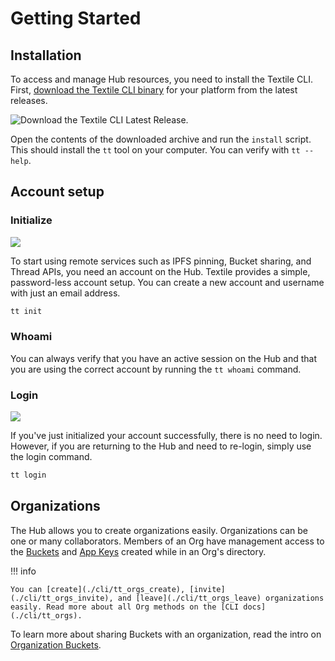 # Getting Started

## Installation

To access and manage Hub resources, you need to install the Textile CLI. First, [download the Textile CLI binary](https://github.com/textileio/textile/releases/latest) for your platform from the latest releases.

![[Download the Textile CLI Latest Release](https://github.com/textileio/textile/releases/latest).](/images/tt-cli/tt_help.png)

Open the contents of the downloaded archive and run the `install` script. This should install the `tt` tool on your computer. You can verify with `tt --help`.

## Account setup

### Initialize

![](/images/tt-cli/tt_init.png)

To start using remote services such as IPFS pinning, Bucket sharing, and Thread APIs, you need an account on the Hub. Textile provides a simple, password-less account setup. You can create a new account and username with just an email address.

```sh
tt init
```

### Whoami

You can always verify that you have an active session on the Hub and that you are using the correct account by running the `tt whoami` command.

### Login

![](/images/tt-cli/tt_login.png)

If you've just initialized your account successfully, there is no need to login. However, if you are returning to the Hub and need to re-login, simply use the login command.

```sh
tt login
```

## Organizations

The Hub allows you to create organizations easily. Organizations can be one or many collaborators. Members of an Org have management access to the [Buckets](./buckets) and [App Keys](./app-apis#app-keys) created while in an Org's directory.

!!! info
  
    You can [create](./cli/tt_orgs_create), [invite](./cli/tt_orgs_invite), and [leave](./cli/tt_orgs_leave) organizations easily. Read more about all Org methods on the [CLI docs](./cli/tt_orgs).

To learn more about sharing Buckets with an organization, read the intro on [Organization Buckets](/hub/buckets#organization-buckets).
